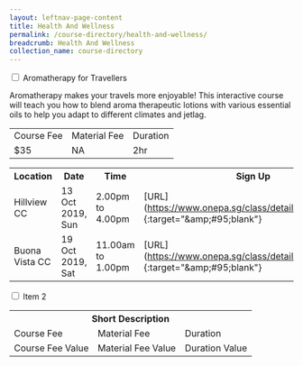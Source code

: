 ```yaml
---
layout: leftnav-page-content
title: Health And Wellness
permalink: /course-directory/health-and-wellness/
breadcrumb: Health And Wellness
collection_name: course-directory
---
```


<div class="courseAccordion">
	<div class="row">
	  <div class="col">
		<div class="tabs">
		  <div class="tab">
			<input type="checkbox" id="chck1">
			<label class="tab-label" for="chck1">Aromatherapy for Travellers</label>
      <p>Aromatherapy makes your travels more enjoyable! This interactive course will teach you how to blend aroma therapeutic lotions with various essential oils to help you adapt to different climates and jetlag.</p>
			<div class="tab-content">
			  <div class="tbl-wrap"><table class="tbl">
				  <tr>
					<td class="tbl-subhdr">Course Fee</td>
					<td class="tbl-subhdr">Material Fee</td>
					<td class="tbl-subhdr">Duration</td>
				  </tr>
				  <tr>
					<td class="tbl-conval">$35</td>
					<td class="tbl-conval">NA</td>
					<td class="tbl-conval">2hr</td>
				  </tr>
				</table></div>
			</div>
        <div class="tab-content">
			  <div class="tbl-wrap"><table class="tbl">
  <tr>
    <th class="tbl-subhdr">Location</th>
    <th class="tbl-subhdr">Date</th>
    <th class="tbl-subhdr">Time</th>
    <th class="tbl-subhdr">Sign Up</th>
  </tr>
  <tr>
    <td class="tbl-conval">Hillview CC</td>
    <td class="tbl-conval">13 Oct 2019, Sun</td>
    <td class="tbl-conval">2.00pm to 4.00pm</td>
    <td class="tbl-conval">[URL](<a href="https://www.onepa.sg/class/details/c026730534">https://www.onepa.sg/class/details/c026730534</a>){:target="&amp;amp;#95;blank"}</td>
  </tr>
  <tr>
    <td class="tbl-conval">Buona Vista CC</td>
    <td class="tbl-conval">19 Oct 2019, Sat</td>
    <td class="tbl-conval">11.00am to 1.00pm</td>
    <td class="tbl-conval">[URL](<a href="https://www.onepa.sg/class/details/c026725985">https://www.onepa.sg/class/details/c026725985</a>){:target="&amp;amp;#95;blank"}</td>
  </tr>
</table></div>
			</div>
		  </div>
		  <div class="tab">
			<input type="checkbox" id="chck2">
			<label class="tab-label" for="chck2">Item 2</label>
			<div class="tab-content">
			  <div class="tbl-wrap"><table class="tbl">
				  <tr>
					<th class="tbl-shortdesc" colspan="3">Short Description</th>
				  </tr>
				  <tr>
					<td class="tbl-subhdr">Course Fee</td>
					<td class="tbl-subhdr">Material Fee</td>
					<td class="tbl-subhdr">Duration</td>
				  </tr>
				  <tr>
					<td class="tbl-conval">Course Fee Value</td>
					<td class="tbl-conval">Material Fee Value</td>
					<td class="tbl-conval">Duration Value</td>
				  </tr>
				</table></div>
			</div>
		  </div>
		</div>
	  </div>	  
	</div>
  </div>
